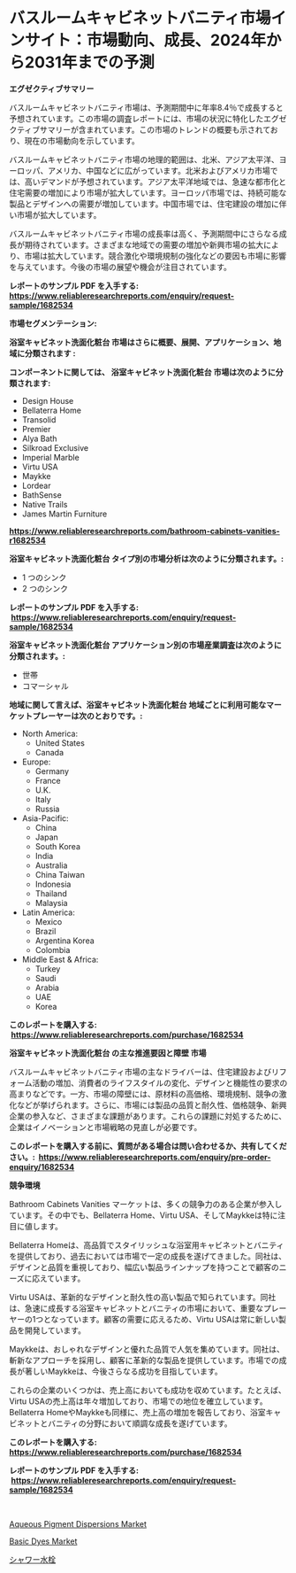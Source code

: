 <p><h1>バスルームキャビネットバニティ市場インサイト：市場動向、成長、2024年から2031年までの予測</h1></p><p><strong>エグゼクティブサマリー</strong></p>
<p><p>バスルームキャビネットバニティ市場は、予測期間中に年率8.4％で成長すると予想されています。この市場の調査レポートには、市場の状況に特化したエグゼクティブサマリーが含まれています。この市場のトレンドの概要も示されており、現在の市場動向を示しています。</p><p>バスルームキャビネットバニティ市場の地理的範囲は、北米、アジア太平洋、ヨーロッパ、アメリカ、中国などに広がっています。北米およびアメリカ市場では、高いデマンドが予想されています。アジア太平洋地域では、急速な都市化と住宅需要の増加により市場が拡大しています。ヨーロッパ市場では、持続可能な製品とデザインへの需要が増加しています。中国市場では、住宅建設の増加に伴い市場が拡大しています。</p><p>バスルームキャビネットバニティ市場の成長率は高く、予測期間中にさらなる成長が期待されています。さまざまな地域での需要の増加や新興市場の拡大により、市場は拡大しています。競合激化や環境規制の強化などの要因も市場に影響を与えています。今後の市場の展望や機会が注目されています。</p></p>
<p><strong>レポートのサンプル PDF を入手する: <a href="https://www.reliableresearchreports.com/enquiry/request-sample/1682534">https://www.reliableresearchreports.com/enquiry/request-sample/1682534</a></strong></p>
<p><strong>市場セグメンテーション:</strong></p>
<p><strong> 浴室キャビネット洗面化粧台 市場はさらに概要、展開、アプリケーション、地域に分類されます :</strong></p>
<p><strong>コンポーネントに関しては、 浴室キャビネット洗面化粧台 市場は次のように分類されます: &nbsp;</strong></p>
<p><ul><li>Design House</li><li>Bellaterra Home</li><li>Transolid</li><li>Premier</li><li>Alya Bath</li><li>Silkroad Exclusive</li><li>Imperial Marble</li><li>Virtu USA</li><li>Maykke</li><li>Lordear</li><li>BathSense</li><li>Native Trails</li><li>James Martin Furniture</li></ul></p>
<p><strong><a href="https://www.reliableresearchreports.com/bathroom-cabinets-vanities-r1682534">https://www.reliableresearchreports.com/bathroom-cabinets-vanities-r1682534</a></strong></p>
<p><strong> 浴室キャビネット洗面化粧台 タイプ別の市場分析は次のように分類されます。:</strong></p>
<p><ul><li>1 つのシンク</li><li>2 つのシンク</li></ul></p>
<p><strong>レポートのサンプル PDF を入手する: &nbsp;<a href="https://www.reliableresearchreports.com/enquiry/request-sample/1682534">https://www.reliableresearchreports.com/enquiry/request-sample/1682534</a></strong></p>
<p><strong> 浴室キャビネット洗面化粧台 アプリケーション別の市場産業調査は次のように分類されます。:</strong></p>
<p><ul><li>世帯</li><li>コマーシャル</li></ul></p>
<p><strong>地域に関して言えば、浴室キャビネット洗面化粧台 地域ごとに利用可能なマーケットプレーヤーは次のとおりです。:</strong></p>
<p><ul>
    <li>
        North America:
        <ul>
            <li>United States</li>
            <li>Canada</li>
        </ul>
    </li>
    <li>
        Europe:
        <ul>
            <li>Germany</li>
            <li>France</li>
            <li>U.K.</li>
            <li>Italy</li>
            <li>Russia</li>
        </ul>
    </li>
    <li>
        Asia-Pacific:
        <ul>
            <li>China</li>
            <li>Japan</li>
            <li>South Korea</li>
            <li>India</li>
            <li>Australia</li>
            <li>China Taiwan</li>
            <li>Indonesia</li>
            <li>Thailand</li>
            <li>Malaysia</li>
        </ul>
    </li>
    <li>
        Latin America:
        <ul>
            <li>Mexico</li>
            <li>Brazil</li>
            <li>Argentina Korea</li>
            <li>Colombia</li>
        </ul>
    </li>
    <li>
        Middle East & Africa:
        <ul>
            <li>Turkey</li>
            <li>Saudi</li>
            <li>Arabia</li>
            <li>UAE</li>
            <li>Korea</li>
        </ul>
    </li>
    </ul></p>
<p><strong>このレポートを購入する: &nbsp;<a href="https://www.reliableresearchreports.com/purchase/1682534">https://www.reliableresearchreports.com/purchase/1682534</a></strong></p>
<p><strong>浴室キャビネット洗面化粧台 の主な推進要因と障壁 市場</strong></p>
<p><p>バスルームキャビネットバニティ市場の主なドライバーは、住宅建設およびリフォーム活動の増加、消費者のライフスタイルの変化、デザインと機能性の要求の高まりなどです。一方、市場の障壁には、原材料の高価格、環境規制、競争の激化などが挙げられます。さらに、市場には製品の品質と耐久性、価格競争、新興企業の参入など、さまざまな課題があります。これらの課題に対処するために、企業はイノベーションと市場戦略の見直しが必要です。</p></p>
<p><strong>このレポートを購入する前に、質問がある場合は問い合わせるか、共有してください。:&nbsp; <a href="https://www.reliableresearchreports.com/enquiry/pre-order-enquiry/1682534">https://www.reliableresearchreports.com/enquiry/pre-order-enquiry/1682534</a></strong></p>
<p><strong>競争環境</strong></p>
<p><p>Bathroom Cabinets Vanities マーケットは、多くの競争力のある企業が参入しています。その中でも、Bellaterra Home、Virtu USA、そしてMaykkeは特に注目に値します。</p><p>Bellaterra Homeは、高品質でスタイリッシュな浴室用キャビネットとバニティを提供しており、過去においては市場で一定の成長を遂げてきました。同社は、デザインと品質を重視しており、幅広い製品ラインナップを持つことで顧客のニーズに応えています。</p><p>Virtu USAは、革新的なデザインと耐久性の高い製品で知られています。同社は、急速に成長する浴室キャビネットとバニティの市場において、重要なプレーヤーの1つとなっています。顧客の需要に応えるため、Virtu USAは常に新しい製品を開発しています。</p><p>Maykkeは、おしゃれなデザインと優れた品質で人気を集めています。同社は、斬新なアプローチを採用し、顧客に革新的な製品を提供しています。市場での成長が著しいMaykkeは、今後さらなる成功を目指しています。</p><p>これらの企業のいくつかは、売上高においても成功を収めています。たとえば、Virtu USAの売上高は年々増加しており、市場での地位を確立しています。Bellaterra HomeやMaykkeも同様に、売上高の増加を報告しており、浴室キャビネットとバニティの分野において順調な成長を遂げています。</p></p>
<p><strong>このレポートを購入する: &nbsp; <a href="https://www.reliableresearchreports.com/purchase/1682534">https://www.reliableresearchreports.com/purchase/1682534</a></strong></p>
<p><strong>レポートのサンプル PDF を入手する: &nbsp;<a href="https://www.reliableresearchreports.com/enquiry/request-sample/1682534">https://www.reliableresearchreports.com/enquiry/request-sample/1682534</a></strong><strong></strong></p>
<p>&nbsp;</p>
<p><p><a href="https://www.linkedin.com/pulse/aqueous-pigment-dispersions-market-research-report-reveals-latest-f3ayf?trackingId=rktn2cQuKexwSJeRk8jrAg%3D%3D">Aqueous Pigment Dispersions Market</a></p><p><a href="https://www.linkedin.com/pulse/basic-dyes-market-centers-aspects-growth-share-opportunity-projected-p4nbe?trackingId=K2wIGPJscoPVArWEyVFbIw%3D%3D">Basic Dyes Market</a></p><p><a href="https://github.com/zoetazuur/Market-Research-Report-List-1/blob/main/883041921937.md">シャワー水栓</a></p></p>